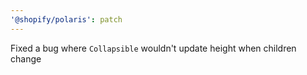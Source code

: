 ```yaml
---
'@shopify/polaris': patch
---
```


Fixed a bug where `Collapsible` wouldn't update height when children change
